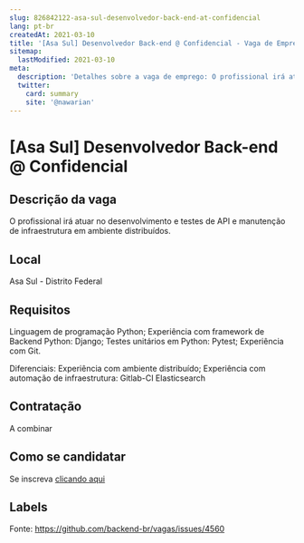 ```yaml
---
slug: 826842122-asa-sul-desenvolvedor-back-end-at-confidencial
lang: pt-br
createdAt: 2021-03-10
title: '[Asa Sul] Desenvolvedor Back-end @ Confidencial - Vaga de Emprego'
sitemap:
  lastModified: 2021-03-10
meta:
  description: 'Detalhes sobre a vaga de emprego: O profissional irá atuar no desenvolvimento e testes de API e manutenção de infraestrutura em ambiente distribuídos.'
  twitter:
    card: summary
    site: '@nawarian'
---
```


# [Asa Sul] Desenvolvedor Back-end @ Confidencial

## Descrição da vaga

O profissional irá atuar no desenvolvimento e testes de API e manutenção de infraestrutura em ambiente distribuídos.

## Local

Asa Sul - Distrito Federal

## Requisitos

Linguagem de programação Python;
Experiência com framework de Backend Python: Django;
Testes unitários em Python: Pytest;
Experiência com Git.

Diferenciais:
Experiência com ambiente distribuído;
Experiência com automação de infraestrutura: Gitlab-CI
Elasticsearch

## Contratação

A combinar

## Como se candidatar

Se inscreva [clicando aqui](https://www.pyjobs.com.br/job/2244)

## Labels



Fonte: https://github.com/backend-br/vagas/issues/4560